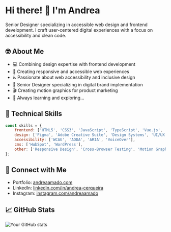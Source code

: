# Hi there! 👋 I'm Andrea

Senior Designer specializing in accessible web design and frontend development. I craft user-centered digital experiences with a focus on accessibility and clean code.

## 🤓 About Me
- 💻 Combining design expertise with frontend development
- 🎯 Creating responsive and accessible web experiences
- ♿ Passionate about web accessibility and inclusive design
- 🎨 Senior Designer specializing in digital brand implementation
- 🎬 Creating motion graphics for product marketing
- 🌱 Always learning and exploring...

## 💼 Technical Skills
```javascript
const skills = {
    frontend: ['HTML5', 'CSS3', 'JavaScript', 'TypeScript', 'Vue.js', 'Tailwind CSS'],
    design: ['Figma', 'Adobe Creative Suite', 'Design Systems', 'UI/UX'],
    accessibility: ['WCAG', 'AODA', 'ARIA', 'VoiceOver'],
    cms: ['HubSpot', 'WordPress'],
    other: ['Responsive Design', 'Cross-Browser Testing', 'Motion Graphics']
};
```

## 🔗 Connect with Me
- Portfolio: [andreaamado.com](https://andreaamado.com)
- LinkedIn: [linkedin.com/in/andrea-cerqueira](https://www.linkedin.com/in/andrea-cerqueira/)
- Instagram: [instagram.com/andreaamado](https://www.instagram.com/andreaamado/)

## 📈 GitHub Stats
![Your GitHub stats](https://github-readme-stats.vercel.app/api?username=andreacerqueira&show_icons=true&theme=dracula)

